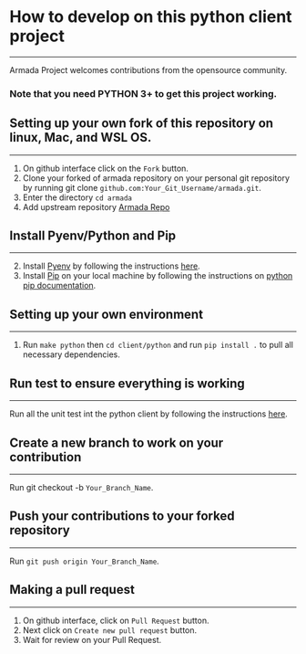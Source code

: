 How to develop on this python client project 
=
<hr />

Armada Project welcomes contributions from the opensource community.
### Note that you need PYTHON 3+ to get this project working.

## Setting up your own fork of this repository on linux, Mac, and WSL OS.
<hr />

1) On github interface click on the `Fork` button.
2) Clone your forked of armada repository on your personal git repository by running git clone `github.com:Your_Git_Username/armada.git`.
3) Enter the directory `cd armada`
4) Add upstream repository [Armada Repo](https://github.com/G-Research/armada.git)

## Install Pyenv/Python and Pip
<hr />

2) Install [Pyenv](https://github.com/pyenv/pyenv) by following the instructions [here](https://realpython.com/intro-to-pyenv/).
3) Install [Pip](https://pypi.org/project/pip/) on your local machine by following the instructions on [python pip documentation](https://pip.pypa.io/en/stable/).

## Setting up your own environment
<hr />

1) Run `make python` then `cd client/python` and run `pip install .` to pull all necessary dependencies.

## Run test to ensure everything is working
<hr />

Run all the unit test int the python client by following the instructions [here](https://tox.wiki/en/latest/).

## Create a new branch to work on your contribution
<hr />

Run git checkout -b `Your_Branch_Name`.

## Push your contributions to your forked repository
<hr />

Run `git push origin Your_Branch_Name`.

## Making a pull request
<hr />

1) On github interface, click on `Pull Request` button.
2) Next click on `Create new pull request` button.
3) Wait for review on your Pull Request.

